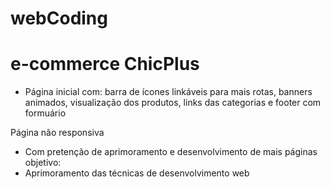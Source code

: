 # webCoding
# e-commerce ChicPlus
- Página inicial com: barra de ícones linkáveis para mais rotas, banners animados, visualização dos produtos, links das categorias e footer com formuário

Página não responsiva
- Com pretenção de aprimoramento e desenvolvimento de mais páginas
objetivo:
- Aprimoramento das técnicas de desenvolvimento web
